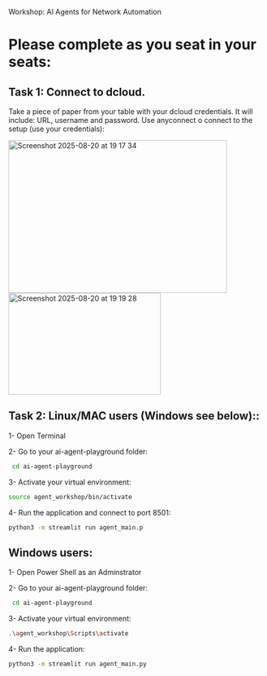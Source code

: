 Workshop: AI Agents for Network Automation

# Please complete as you seat in your seats:

## Task 1: Connect to dcloud.
Take a piece of paper from your table with your dcloud credentials. It will include: URL, username and password.
Use anyconnect o connect to the setup (use your credentials):

<img width="430" height="300" alt="Screenshot 2025-08-20 at 19 17 34" src="https://github.com/user-attachments/assets/4295ce84-7487-4c4e-a237-a6b1e57f801d" />

<img width="300" height="200" alt="Screenshot 2025-08-20 at 19 19 28" src="https://github.com/user-attachments/assets/cbe178a4-4da4-40ea-9bd6-b5a6fd16c9f9" />


## Task 2: Linux/MAC users  (Windows see below)::
  1- Open Terminal

  2- Go to your ai-agent-playground folder:
  ```bash
   cd ai-agent-playground
  ```
  3- Activate your virtual environment:
  ```bash
  source agent_workshop/bin/activate
  ```
  4- Run the application and connect to port 8501:
  ```bash
  python3 -m streamlit run agent_main.p
  ```
## Windows users:
1- Open Power Shell as an Adminstrator

2- Go to your ai-agent-playground folder:
  ```bash
   cd ai-agent-playground
  ```

3- Activate your virtual environment:
```bash
.\agent_workshop\Scripts\activate
```

4- Run the application:
```bash
python3 -m streamlit run agent_main.py
```
